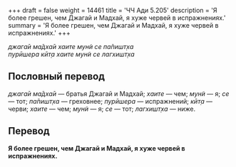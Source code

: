 +++
draft = false
weight = 14461
title = 'ЧЧ Ади 5.205'
description = 'Я более грешен, чем Джагай и Мадхай, я хуже червей в испражнениях.'
summary = 'Я более грешен, чем Джагай и Мадхай, я хуже червей в испражнениях.'
+++

_джага̄и ма̄дха̄и хаите мун̃и се па̄пишт̣ха  
пурӣшера кӣт̣а хаите мун̃и се лагхишт̣ха_

## Пословный перевод

_джага̄и_ _ма̄дха̄и_ — братья Джагай и Мадхай; _хаите_ — чем; _мун̃и_ — я; _се_ — тот; _па̄пишт̣ха_ — греховнее; _пурӣшера_ — испражнений; _кӣт̣а_ — черви; _хаите_ — чем; _мун̃и_ — я; _се_ — тот; _лагхишт̣ха_ — ниже.

## Перевод

**Я более грешен, чем Джагай и Мадхай, я хуже червей в испражнениях.**
